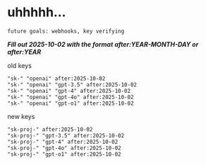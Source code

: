 # uhhhhh...

`future goals: webhooks, key verifying`



***Fill out 2025-10-02 with the format after:YEAR-MONTH-DAY or after:YEAR***

old keys
```
"sk-" "openai" after:2025-10-02
"sk-" "openai" "gpt-3.5" after:2025-10-02
"sk-" "openai" "gpt-4" after:2025-10-02
"sk-" "openai" "gpt-4o" after:2025-10-02
"sk-" "openai" "gpt-o1" after:2025-10-02
```

new keys
```
"sk-proj-" after:2025-10-02
"sk-proj-" "gpt-3.5" after:2025-10-02
"sk-proj-" "gpt-4" after:2025-10-02
"sk-proj-" "gpt-4o" after:2025-10-02
"sk-proj-" "gpt-o1" after:2025-10-02
```
